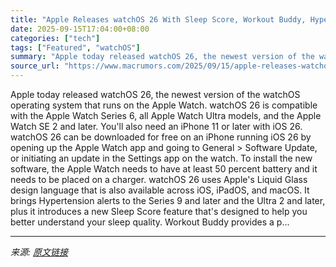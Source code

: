 ```yaml
---
title: "Apple Releases watchOS 26 With Sleep Score, Workout Buddy, Hypertension Alerts, New Watch Faces and More"
date: 2025-09-15T17:04:00+08:00
categories: ["tech"]
tags: ["Featured", "watchOS"]
summary: "Apple today released watchOS 26, the newest version of the watchOS operating system that runs on the Apple Watch. &zwnj;watchOS 26&zwnj; is compatible with the Apple Watch Series 6, all Apple Watch Ul"
source_url: "https://www.macrumors.com/2025/09/15/apple-releases-watchos-26/"
---
```


Apple today released watchOS 26, the newest version of the watchOS operating system that runs on the Apple Watch. &zwnj;watchOS 26&zwnj; is compatible with the Apple Watch Series 6, all Apple Watch Ultra models, and the Apple Watch SE 2 and later. You'll also need an iPhone 11 or later with iOS 26. &zwnj;watchOS 26&zwnj; can be downloaded for free on an &zwnj;iPhone&zwnj; running &zwnj;iOS 26&zwnj; by opening up the Apple Watch app and going to General > Software Update, or initiating an update in the Settings app on the watch. To install the new software, the Apple Watch needs to have at least 50 percent battery and it needs to be placed on a charger. &zwnj;watchOS 26&zwnj; uses Apple's Liquid Glass design language that is also available across iOS, iPadOS, and macOS. It brings Hypertension alerts to the Series 9 and later and the Ultra 2 and later, plus it introduces a new Sleep Score feature that's designed to help you better understand your sleep quality. Workout Buddy provides a p...

---

*来源: [原文链接](https://www.macrumors.com/2025/09/15/apple-releases-watchos-26/)*
